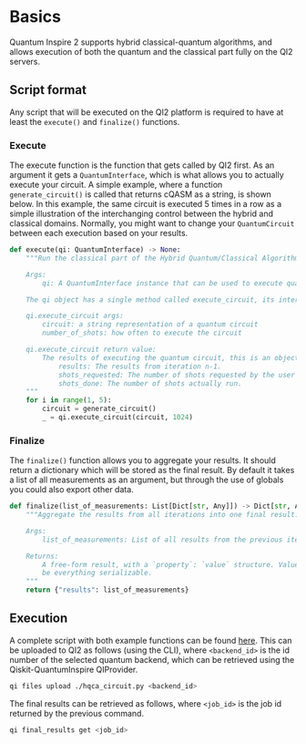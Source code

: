 # Basics

Quantum Inspire 2 supports hybrid classical-quantum algorithms, and allows execution of both the quantum and the classical part fully on the QI2 servers.

## Script format

Any script that will be executed on the QI2 platform is required to have at least the `execute()` and `finalize()` functions.

### Execute

The execute function is the function that gets called by QI2 first. As an argument it gets a `QuantumInterface`, which is what allows you to actually execute your circuit. A simple example, where a function `generate_circuit()` is called that returns cQASM as a string, is shown below. In this example, the same circuit is executed 5 times in a row as a simple illustration of the interchanging control between the hybrid and classical domains. Normally, you might want to change your `QuantumCircuit` between each execution based on your results.

```python
def execute(qi: QuantumInterface) -> None:
    """Run the classical part of the Hybrid Quantum/Classical Algorithm.

    Args:
        qi: A QuantumInterface instance that can be used to execute quantum circuits

    The qi object has a single method called execute_circuit, its interface is described below:

    qi.execute_circuit args:
        circuit: a string representation of a quantum circuit
        number_of_shots: how often to execute the circuit

    qi.execute_circuit return value:
        The results of executing the quantum circuit, this is an object with the following attributes
            results: The results from iteration n-1.
            shots_requested: The number of shots requested by the user for the previous iteration.
            shots_done: The number of shots actually run.
    """
    for i in range(1, 5):
        circuit = generate_circuit()
        _ = qi.execute_circuit(circuit, 1024)
```

### Finalize

The `finalize()` function allows you to aggregate your results. It should return a dictionary which will be stored as the final result. By default it takes a list of all measurements as an argument, but through the use of globals you could also export other data.

```python
def finalize(list_of_measurements: List[Dict[str, Any]]) -> Dict[str, Any]:
    """Aggregate the results from all iterations into one final result.

    Args:
        list_of_measurements: List of all results from the previous iterations.

    Returns:
        A free-form result, with a `property`: `value` structure. Value can
        be everything serializable.
    """
    return {"results": list_of_measurements}
```

## Execution

A complete script with both example functions can be found [here](./hqca_circuit.py). This can be uploaded to QI2 as follows (using the CLI), where `<backend_id>` is the id number of the selected quantum backend, which can be retrieved using the Qiskit-QuantumInspire QIProvider.

```bash
qi files upload ./hqca_circuit.py <backend_id>
```

The final results can be retrieved as follows, where `<job_id>` is the job id returned by the previous command.

```bash
qi final_results get <job_id>
```
